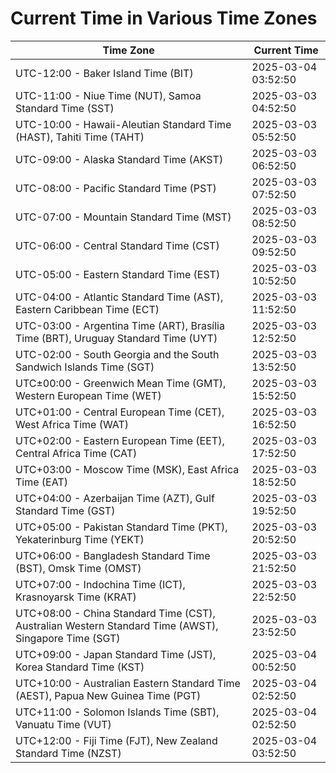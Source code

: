 # Current Time in Various Time Zones

| Time Zone | Current Time |
|-----------|--------------|
| UTC-12:00 - Baker Island Time (BIT) | 2025-03-04 03:52:50 |
| UTC-11:00 - Niue Time (NUT), Samoa Standard Time (SST) | 2025-03-03 04:52:50 |
| UTC-10:00 - Hawaii-Aleutian Standard Time (HAST), Tahiti Time (TAHT) | 2025-03-03 05:52:50 |
| UTC-09:00 - Alaska Standard Time (AKST) | 2025-03-03 06:52:50 |
| UTC-08:00 - Pacific Standard Time (PST) | 2025-03-03 07:52:50 |
| UTC-07:00 - Mountain Standard Time (MST) | 2025-03-03 08:52:50 |
| UTC-06:00 - Central Standard Time (CST) | 2025-03-03 09:52:50 |
| UTC-05:00 - Eastern Standard Time (EST) | 2025-03-03 10:52:50 |
| UTC-04:00 - Atlantic Standard Time (AST), Eastern Caribbean Time (ECT) | 2025-03-03 11:52:50 |
| UTC-03:00 - Argentina Time (ART), Brasília Time (BRT), Uruguay Standard Time (UYT) | 2025-03-03 12:52:50 |
| UTC-02:00 - South Georgia and the South Sandwich Islands Time (SGT) | 2025-03-03 13:52:50 |
| UTC±00:00 - Greenwich Mean Time (GMT), Western European Time (WET) | 2025-03-03 15:52:50 |
| UTC+01:00 - Central European Time (CET), West Africa Time (WAT) | 2025-03-03 16:52:50 |
| UTC+02:00 - Eastern European Time (EET), Central Africa Time (CAT) | 2025-03-03 17:52:50 |
| UTC+03:00 - Moscow Time (MSK), East Africa Time (EAT) | 2025-03-03 18:52:50 |
| UTC+04:00 - Azerbaijan Time (AZT), Gulf Standard Time (GST) | 2025-03-03 19:52:50 |
| UTC+05:00 - Pakistan Standard Time (PKT), Yekaterinburg Time (YEKT) | 2025-03-03 20:52:50 |
| UTC+06:00 - Bangladesh Standard Time (BST), Omsk Time (OMST) | 2025-03-03 21:52:50 |
| UTC+07:00 - Indochina Time (ICT), Krasnoyarsk Time (KRAT) | 2025-03-03 22:52:50 |
| UTC+08:00 - China Standard Time (CST), Australian Western Standard Time (AWST), Singapore Time (SGT) | 2025-03-03 23:52:50 |
| UTC+09:00 - Japan Standard Time (JST), Korea Standard Time (KST) | 2025-03-04 00:52:50 |
| UTC+10:00 - Australian Eastern Standard Time (AEST), Papua New Guinea Time (PGT) | 2025-03-04 02:52:50 |
| UTC+11:00 - Solomon Islands Time (SBT), Vanuatu Time (VUT) | 2025-03-04 02:52:50 |
| UTC+12:00 - Fiji Time (FJT), New Zealand Standard Time (NZST) | 2025-03-04 03:52:50 |

